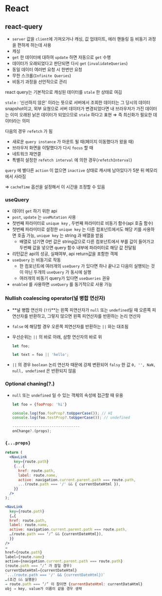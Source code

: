 # React

## react-query

- `server` 값을 `client`에 가져오거나 캐싱, 값 업데이트, 에러 핸들링 등 비동기 과정을 편하게 하는데 사용
- 캐싱
- `get` 한 데이터에 대하여 `update` 하면 자동으로 `get` 수행
- 데이터가 오래되었다고 판단되면 다시 `get` (`invalidateQueries`)
- 동일 데이터 여러번 요청 시 한번만 요청
- 무한 스크롤(`Infinite Queries`)
- 비동기 과정을 선언적으로 관리

react query는 기본적으로 캐싱된 데이터를 `stale` 한 상태로 여김

`stale` : ‘신선하지 않은' 이라는 뜻으로 서버에서 조회한 데이터는 그 당시의 데이터 snapshot이고, 외부 요쳥으로 서버 데이터가 변경되었다면 내 브라우저가 가진 데이터는 이미 오래된 낡은 데이터가 되었으므로 `stale` 하다고 표현 ⇒ 즉 최신화가 필요한 데이터라는 의미

다음의 경우 `refetch` 가 됨

- 새로운 `query instance` 가 마운트 될 때(페이지 이동했다가 왔을 때)
- 브라우저 화면을 이탈했다가 다시 `focus` 할 때
- 네트워크 재연결
- 특별히 설정한 `refetch interval` 에 의한 경우(`refetchInterval`)

`query` 에 별다른 `action` 이 없으면 `inactive` 상태로 캐시에 남아있다가 5분 뒤 메모리에서 사라짐

⇒ `cacheTime` 옵션을 설정해서 이 시간을 조정할 수 있음

### useQuery

- 데이터 `get` 하기 위한 api
- `post`, `update` 는 `useMutation` 사용
- 첫번째 파라미터로 `unique key` , 두번째 파라미터로 비동기 함수(api 호출 함수)
- 첫번째 파라미터로 설정한 `unique key` 는 다른 컴포넌트에서도 해당 키를 사용하면 호출 가능, `unique key` 는 string 과 배열을 받음
  - 배열로 넘기면 0번 값은 string값으로 다른 컴포넌트에서 부를 값이 들어가고 두번째 값을 넣으면 query 함수 내부에 파라미터로 해당 값 전달됨
- 리턴값은 api의 성공, 실패여부, api return값을 포함한 객체
- `useQuery` 는 비동기로 작동
  - 한 컴포넌트에 여러개의 `useQuery` 가 있다면 하나 끝나고 다음이 실행되는 것이 아닌 두개의 `useQuery` 가 동시에 실행
  - 여러개의 비동기 query가 있다면 `useQueries` 권유
- `enabled` 를 사용하면 `useQuery` 를 동기적으로 사용 가능

### Nullish coalescing operator(널 병합 연산자)

- **널 병합 연산자 (`??`)**는 왼쪽 피연산자가 `null` 또는 `undefined`일 때 오른쪽 피연산자를 반환하고, 그렇지 않으면 왼쪽 피연산자를 반환하는 논리 연산자
- `false` 에 해당할 경우 오른쪽 피연산자를 반환하는 `||` 와는 대조됨
- 우선순위는 `||` 의 바로 아래, 삼항 연산자의 바로 위

  ```jsx
  let foo;

  let text = foo || 'hello';
  ```

- `||` 의 경우 `boolean` 논리 연산자 때문에 강제 변환되어 `falsy` 한 값 `0, '', NaN, null, undefined` 은 반환되지 않음

### Optional chaning(?.)

- `null` 또는 `undefined` 일 수 있는 객체의 속성에 접근할 때 유용

  ```jsx
  let foo = {fooProp: 'hi'}

  console.log(foo.fooProp?.toUpperCase()); // HI
  console.log(foo.testProp?.toUpperCase()); // undefined

  -------------------------------
  onChange?.(props);
  ```

### `{...props}`

```jsx
return (
  <NavLink
    key={route.path}
    {...{
      href: route.path,
      label: route.name,
      active: navigation.current.parent.path === route.path,
      ...(route.path === '/' && { currentDateHtml }),
    }}
  />
);
```

```jsx
<NavLink
  key={route.path}
  {…{
  href: route.path,
  label: route.name,
  active: navigation.current.parent.path === route.path,
  …(route.path === ‘/’ && {currentDateHtml}),
  }}
/>
⇒
href={route.path}
label={route.name}
active={navigation.current.parent.path === route.path}
(route.path === ‘/’ 가 참일 경우)
currentDateHtml={currentDateHtml}
`...(route.path === '/' && {currentDateHtml})`
…(조건 && 실행문)
⇒ route.path === ‘/’ 이 참이면 {currentDateHtml: currentDataHtml}
obj ⇒ key, value가 이름이 같을 경우 생략
```
